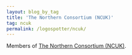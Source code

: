 ```yaml
---
layout: blog_by_tag
title: 'The Northern Consortium (NCUK)'
tag: ncuk
permalink: /logospotter/ncuk/
---
```


Members of [The Northern Consortium (NCUK)](http://www.ncuk.ac.uk/).
